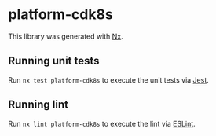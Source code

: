 # platform-cdk8s

This library was generated with [Nx](https://nx.dev).

## Running unit tests

Run `nx test platform-cdk8s` to execute the unit tests via [Jest](https://jestjs.io).

## Running lint

Run `nx lint platform-cdk8s` to execute the lint via [ESLint](https://eslint.org/).
